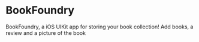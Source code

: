 # BookFoundry
BookFoundry, a iOS UIKit app for storing your book collection! Add books, a review and a picture of the book
